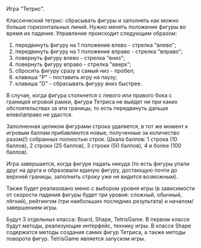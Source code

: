 Игра "Тетрис".

Классический тетрис: сбрасывать фигуры и заполнять как можно больше горизонтальных линий.
Нужно менять положение фигуры во время их падения. Управление происходит следующим образом:

1. передвинуть фигуру на 1 положение влево - стрелка "влево"; 
2. передвинуть фигуру на 1 положение вправо - стрелка "вправо"; 
3. повернуть фигуру влево - стрелка "вниз"; 
4. повернуть фигуру вправо - стрелка "вверх"; 
5. сбросить фигуру сразу в самый низ - пробел; 
6. клавиша "P" - поставить игру на паузу; 
7. клавиша "D" - сбрасывать фигуру вниз быстрее.

В случае, когда фигура столкнется с левого или правого бока с границей игровой рамки, фигура Тетриса не выйдет ни при каких обстоятельствах за эти границы, то есть передвинуть дальше влево\вправо не удастся. 

Заполненная целиком фигурами строка удаляется, в тот же момент к игровым баллам прибавляются новые, полученные за количество разом(!) собранных полностью строк. Шкала баллов: 1 строка (10 баллов), 2 строки (25 баллов), 3 строки (50 баллов), 4 и более (100 баллов).

Игра завершается, когда фигуре падать некуда (то есть фигуры упали друг на друга и образовали единую фигуру, достающую почти до верхней границы, заполнить строку уже не видится возможным).

Также будет реализовано меню с выбором уровня игры (в зависимости от скорости падения фигуры будет три уровня: сложный, обычный, лёгкий), рейтингом (три наибольших последних результата) и началом/завершением игры.

Будут 3 отдельных класса: Board, Shape, TetrisGame. В первом классе будут методы, реализующие интерфейс, технику игры. В классе Shape содержатся методы создания самих фигур Тетриса, а также методы поворота фигур. TetrisGame является запуском игры.